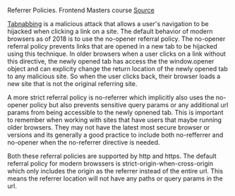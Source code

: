 Referrer Policies. 
Frontend Masters course
[Source](https://frontendmasters.com/courses/web-dev-quiz/q16-refer-policies/)

[Tabnabbing](https://owasp.org/www-community/attacks/Reverse_Tabnabbing) is a malicious attack that allows a user's navigation to be hijacked when clicking a link on a site. The default behavior of modern browsers as of 2018 is to use the no-opener referral policy. The no-opener referral policy prevents links that are opened in a new tab to be hijacked using this technique. In older browsers when a user clicks on a link without this directive, the newly opened tab has access the the window.opener object and can explicity change the return location of the newly opened tab to any malicious site. So when the user clicks back, their browser loads a new site that is not the original referring site.

A more strict referral policy is no-referrer which implicitly also uses the no-opener policy but also prevents sensitive query params or any additional url params from being accessible to the newly opnened tab. This is important to remember when working with sites that have users that maybe running older browsers. They may not have the latest most secure browser or versions and its generally a good practice to include both no-refferrer and no-opener when the no-referrer directive is needed.

Both these referral policies are supported by http and https. The default referral policy for modern browssers is strict-origin-when-cross-origin which only includes the origin as the referrer instead of the entire url. This means the referrer location will not have any paths or query params in the url.
